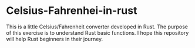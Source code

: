 # Celsius-Fahrenhei-in-rust
This is a little Celsius/Fahrenheit converter developed in Rust. The purpose of this exercise is to understand Rust basic functions. I hope this repository will help Rust beginners in their journey.
